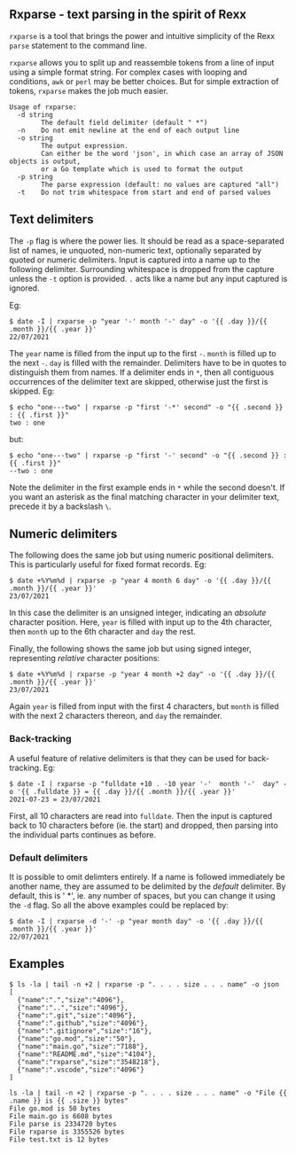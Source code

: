 ## Rxparse - text parsing in the spirit of Rexx

`rxparse` is a tool that brings the power and intuitive simplicity of the Rexx `parse` statement to the command line.

`rxparse` allows you to split up and reassemble tokens from a line of input using a simple format string. For complex cases with looping and conditions, `awk` or `perl` may be better choices. But for simple extraction of tokens, `rxparse` makes the job much easier.

```
Usage of rxparse:
  -d string
        The default field delimiter (default " *")
  -n    Do not emit newline at the end of each output line
  -o string
        The output expression. 
        Can either be the word 'json', in which case an array of JSON objects is output,
        or a Go template which is used to format the output
  -p string
        The parse expression (default: no values are captured "all")
  -t    Do not trim whitespace from start and end of parsed values
```

## Text delimiters

The `-p` flag is where the power lies. It should be read as a space-separated list of names, ie unquoted, non-numeric text, optionally separated by quoted or numeric delimiters. Input is captured into a name up to the following delimiter. Surrounding whitespace is dropped from the capture unless the `-t` option is provided. `.` acts like a name but any input captured is ignored. 

Eg: 

```
$ date -I | rxparse -p "year '-' month '-' day" -o '{{ .day }}/{{ .month }}/{{ .year }}'
22/07/2021
```

The `year` name is filled from the input up to the first `-`. `month` is filled up to the next `-`. `day` is filled with the remainder. Delimiters have to be in quotes to distinguish them from names. If a delimiter ends in `*`, then all contiguous occurrences of the delimiter text are skipped, otherwise just the first is skipped.  Eg:

```
$ echo "one---two" | rxparse -p "first '-*' second" -o "{{ .second }} : {{ .first }}" 
two : one
```

but:

```
$ echo "one---two" | rxparse -p "first '-' second" -o "{{ .second }} : {{ .first }}" 
--two : one
```

Note the delimiter in the first example ends in `*` while the second doesn't. If you want an asterisk as the final matching character in your delimiter text, precede it by a backslash `\`.

## Numeric delimiters

The following does the same job but using numeric positional delimiters. This is particularly useful for fixed format records. Eg:

```
$ date +%Y%m%d | rxparse -p "year 4 month 6 day" -o '{{ .day }}/{{ .month }}/{{ .year }}'
23/07/2021
```

In this case the delimiter is an unsigned integer, indicating an *absolute* character position. Here, `year` is filled with input up to the 4th character, then `month` up to the 6th character and `day` the rest.

Finally, the following shows the same job but using signed integer, representing *relative* character positions:

```
$ date +%Y%m%d | rxparse -p "year 4 month +2 day" -o '{{ .day }}/{{ .month }}/{{ .year }}'
23/07/2021
```

Again `year` is filled from input with the first 4 characters, but `month` is filled with the next 2 characters thereon, and `day` the remainder.

### Back-tracking

A useful feature of relative delimiters is that they can be used for back-tracking. Eg:

```
$ date -I | rxparse -p "fulldate +10 . -10 year '-'  month '-'  day" -o '{{ .fulldate }} = {{ .day }}/{{ .month }}/{{ .year }}'
2021-07-23 = 23/07/2021
```

First, all 10 characters are read into `fulldate`. Then the input is captured back to 10 characters before (ie. the start) and dropped, then parsing into the individual parts continues as before.

### Default delimiters

It is possible to omit delimters entirely. If a name is followed immediately be another name, they are assumed to be delimited by the *default* delimiter. By default, this is ' *', ie. any number of spaces, but you can change it using the `-d` flag. So all the above examples could be replaced by:

```
$ date -I | rxparse -d '-' -p "year month day" -o '{{ .day }}/{{ .month }}/{{ .year }}'
22/07/2021
```

## Examples

```
$ ls -la | tail -n +2 | rxparse -p ". . . . size . . . name" -o json
[
  {"name":".","size":"4096"},
  {"name":"..","size":"4096"},
  {"name":".git","size":"4096"},
  {"name":".github","size":"4096"},
  {"name":".gitignore","size":"16"},
  {"name":"go.mod","size":"50"},
  {"name":"main.go","size":"7188"},
  {"name":"README.md","size":"4104"},
  {"name":"rxparse","size":"3548218"},
  {"name":".vscode","size":"4096"}
]
```

```
ls -la | tail -n +2 | rxparse -p ". . . . size . . . name" -o "File {{ .name }} is {{ .size }} bytes"
File go.mod is 50 bytes
File main.go is 6608 bytes
File parse is 2334720 bytes
File rxparse is 3355526 bytes
File test.txt is 12 bytes
```
